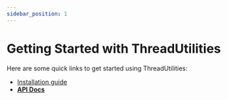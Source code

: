 ```yaml
---
sidebar_position: 1
---
```


# Getting Started with ThreadUtilities

Here are some quick links to get started using ThreadUtilities:

- [Installation guide](/docs/installation)
- [**API Docs**](/api)
